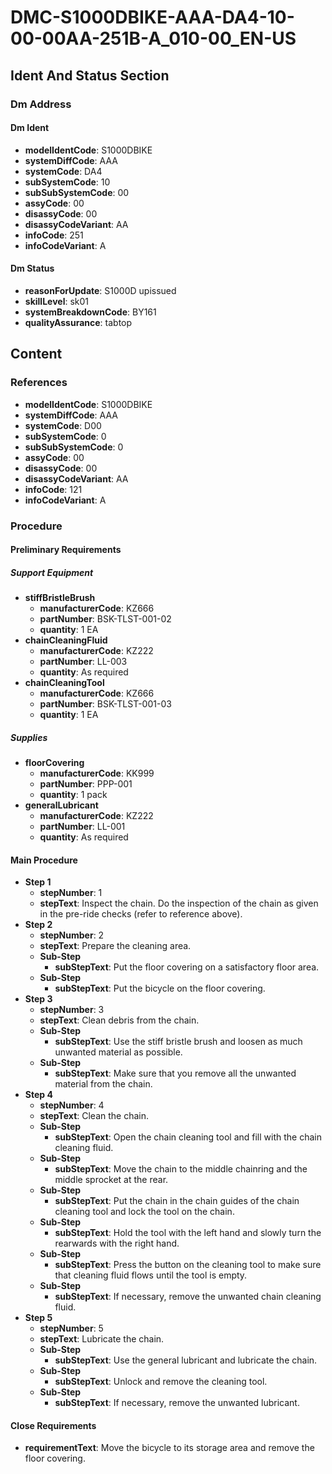 # DMC-S1000DBIKE-AAA-DA4-10-00-00AA-251B-A_010-00_EN-US

## Ident And Status Section

### Dm Address

#### Dm Ident

*   **modelIdentCode**: S1000DBIKE
*   **systemDiffCode**: AAA
*   **systemCode**: DA4
*   **subSystemCode**: 10
*   **subSubSystemCode**: 00
*   **assyCode**: 00
*   **disassyCode**: 00
*   **disassyCodeVariant**: AA
*   **infoCode**: 251
*   **infoCodeVariant**: A

#### Dm Status

*   **reasonForUpdate**: S1000D upissued
*   **skillLevel**: sk01
*   **systemBreakdownCode**: BY161
*   **qualityAssurance**: tabtop

## Content

### References

*   **modelIdentCode**: S1000DBIKE
*   **systemDiffCode**: AAA
*   **systemCode**: D00
*   **subSystemCode**: 0
*   **subSubSystemCode**: 0
*   **assyCode**: 00
*   **disassyCode**: 00
*   **disassyCodeVariant**: AA
*   **infoCode**: 121
*   **infoCodeVariant**: A

### Procedure

#### Preliminary Requirements

##### Support Equipment

*   **stiffBristleBrush**
    *   **manufacturerCode**: KZ666
    *   **partNumber**: BSK-TLST-001-02
    *   **quantity**: 1 EA
*   **chainCleaningFluid**
    *   **manufacturerCode**: KZ222
    *   **partNumber**: LL-003
    *   **quantity**: As required
*   **chainCleaningTool**
    *   **manufacturerCode**: KZ666
    *   **partNumber**: BSK-TLST-001-03
    *   **quantity**: 1 EA

##### Supplies

*   **floorCovering**
    *   **manufacturerCode**: KK999
    *   **partNumber**: PPP-001
    *   **quantity**: 1 pack
*   **generalLubricant**
    *   **manufacturerCode**: KZ222
    *   **partNumber**: LL-001
    *   **quantity**: As required

#### Main Procedure

*   **Step 1**
    *   **stepNumber**: 1
    *   **stepText**: Inspect the chain. Do the inspection of the chain as given in the pre-ride checks (refer to reference above).
*   **Step 2**
    *   **stepNumber**: 2
    *   **stepText**: Prepare the cleaning area.
    *   **Sub-Step**
        *   **subStepText**: Put the floor covering on a satisfactory floor area.
    *   **Sub-Step**
        *   **subStepText**: Put the bicycle on the floor covering.
*   **Step 3**
    *   **stepNumber**: 3
    *   **stepText**: Clean debris from the chain.
    *   **Sub-Step**
        *   **subStepText**: Use the stiff bristle brush and loosen as much unwanted material as possible.
    *   **Sub-Step**
        *   **subStepText**: Make sure that you remove all the unwanted material from the chain.
*   **Step 4**
    *   **stepNumber**: 4
    *   **stepText**: Clean the chain.
    *   **Sub-Step**
        *   **subStepText**: Open the chain cleaning tool and fill with the chain cleaning fluid.
    *   **Sub-Step**
        *   **subStepText**: Move the chain to the middle chainring and the middle sprocket at the rear.
    *   **Sub-Step**
        *   **subStepText**: Put the chain in the chain guides of the chain cleaning tool and lock the tool on the chain.
    *   **Sub-Step**
        *   **subStepText**: Hold the tool with the left hand and slowly turn the rearwards with the right hand.
    *   **Sub-Step**
        *   **subStepText**: Press the button on the cleaning tool to make sure that cleaning fluid flows until the tool is empty.
    *   **Sub-Step**
        *   **subStepText**: If necessary, remove the unwanted chain cleaning fluid.
*   **Step 5**
    *   **stepNumber**: 5
    *   **stepText**: Lubricate the chain.
    *   **Sub-Step**
        *   **subStepText**: Use the general lubricant and lubricate the chain.
    *   **Sub-Step**
        *   **subStepText**: Unlock and remove the cleaning tool.
    *   **Sub-Step**
        *   **subStepText**: If necessary, remove the unwanted lubricant.

#### Close Requirements

*   **requirementText**: Move the bicycle to its storage area and remove the floor covering.